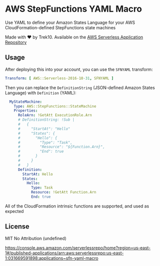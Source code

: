 # AWS StepFunctions YAML Macro

Use YAML to define your Amazon States Language for your AWS CloudFormation-defined StepFunctions state machines

Made with ❤️ by Trek10. Available on the [AWS Serverless Application Repository](https://aws.amazon.com/serverless)

## Usage

After deploying this into your account, you can use the `SFNYAML` transform:

```yml
Transform: [ AWS::Serverless-2016-10-31, SFNYAML ]
```

Then you can replace the `DefinitionString` (JSON-defined Amazon States Language) with `Definition` (YAML):

```yml
  MyStateMachine:
    Type: AWS::StepFunctions::StateMachine
    Properties:
      RoleArn: !GetAtt ExecutionRole.Arn
      # DefinitionString: !Sub |
      #   {
      #     "StartAt": "Hello"
      #     "States": {
      #       "Hello": {
      #         "Type": "Task",
      #         "Resource": "${Function.Arn}",
      #         "End": true
      #       }
      #     }
      #   }
      Definition:
        StartAt: Hello
        States:
          Hello:
            Type: Task
            Resource: !GetAtt Function.Arn
            End: true
```

All of the CloudFormation intrinsic functions are supported, and used as expected

## License

MIT No Attribution (undefined)

https://console.aws.amazon.com/serverlessrepo/home?region=us-east-1#/published-applications/arn:aws:serverlessrepo:us-east-1:031669591898:applications~sfn-yaml-macro
